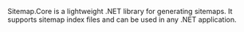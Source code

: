 Sitemap.Core is a lightweight .NET library for generating sitemaps. It supports sitemap index files and can be used in any .NET application.